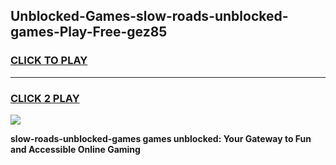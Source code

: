
## Unblocked-Games-slow-roads-unblocked-games-Play-Free-gez85
<h3>
<a href="https://premium76.site?title=slow-roads-unblocked-games&ref=18A1">CLICK TO PLAY</a></h3>
<hr>

<h3>
<a href="https://premium76.site?title=slow-roads-unblocked-games&ref=18A1">CLICK 2 PLAY</a>
  
</h3>

<a href="https://premium76.site?title=slow-roads-unblocked-games&ref=18A1"><img src="https://clearcache.store/games.png"></a>


**slow-roads-unblocked-games games unblocked: Your Gateway to Fun and Accessible Online Gaming**
